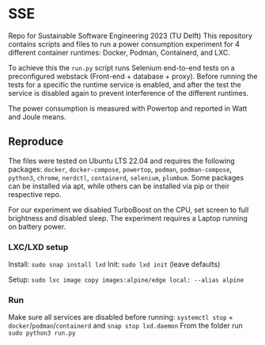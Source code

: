 # SSE
Repo for Sustainable Software Engineering 2023 (TU Delft)
This repository contains scripts and files to run a power consumption experiment for 4 different container runtimes: Docker, Podman, Containerd, and LXC.

To achieve this the `run.py` script runs Selenium end-to-end tests on a preconfigured webstack (Front-end + database + proxy). 
Before running the tests for a specific the runtime service is enabled, and after the test the service is disabled again to prevent interference of the different runtimes.

The power consumption is measured with Powertop and reported in Watt and Joule means.

## Reproduce

The files were tested on Ubuntu LTS 22.04 and requires the following packages:
`docker`, `docker-compose`, `powertop`, `podman`, `podman-compose`, `python3`, `chrome`, `nerdctl`, `containerd`, `selenium`, `plumbum`.
Some packages can be installed via apt, while others can be installed via pip or their respective repo.

For our experiment we disabled TurboBoost on the CPU, set screen to full brightness and disabled sleep.
The experiment requires a Laptop running on battery power.

### LXC/LXD setup
Install: `sudo snap install lxd`
Init: `sudo lxd init` (leave defaults)

Setup: `sudo lxc image copy images:alpine/edge local: --alias alpine`

### Run

Make sure all services are disabled before running: `systemctl stop` + `docker`/`podman`/`containerd` and `snap stop lxd.daemon`
From the folder run `sudo python3 run.py`